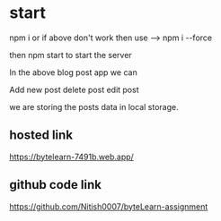 # start

npm i
or
if above don't work then use --> npm i --force

then npm start to start the server

In the above blog post app we can

Add new post
delete post
edit post

we are storing the posts data in local storage.

## hosted link

https://bytelearn-7491b.web.app/

## github code link

https://github.com/Nitish0007/byteLearn-assignment
